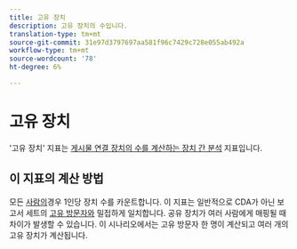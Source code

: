 ```yaml
---
title: 고유 장치
description: 고유 장치의 수입니다.
translation-type: tm+mt
source-git-commit: 31e97d3797697aa581f96c7429c728e055ab492a
workflow-type: tm+mt
source-wordcount: '78'
ht-degree: 6%

---
```



# 고유 장치

&#39;고유 장치&#39; 지표는 [게시물 연결 장치의 수를 계산하는 장치 간 분석](../cda/overview.md) 지표입니다.

## 이 지표의 계산 방법

모든 [사람의](people.md)경우 1인당 장치 수를 카운트합니다. 이 지표는 일반적으로 CDA가 아닌 보고서 세트의 [고유 방문자와](unique-visitors.md) 밀접하게 일치합니다. 공유 장치가 여러 사람에게 매핑될 때 차이가 발생할 수 있습니다. 이 시나리오에서는 고유 방문자 한 명이 계산되고 여러 개의 고유 장치가 계산됩니다.
